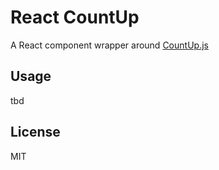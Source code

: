 # React CountUp

A React component wrapper around [CountUp.js](https://inorganik.github.io/countUp.js/)

## Usage

tbd

## License

MIT
